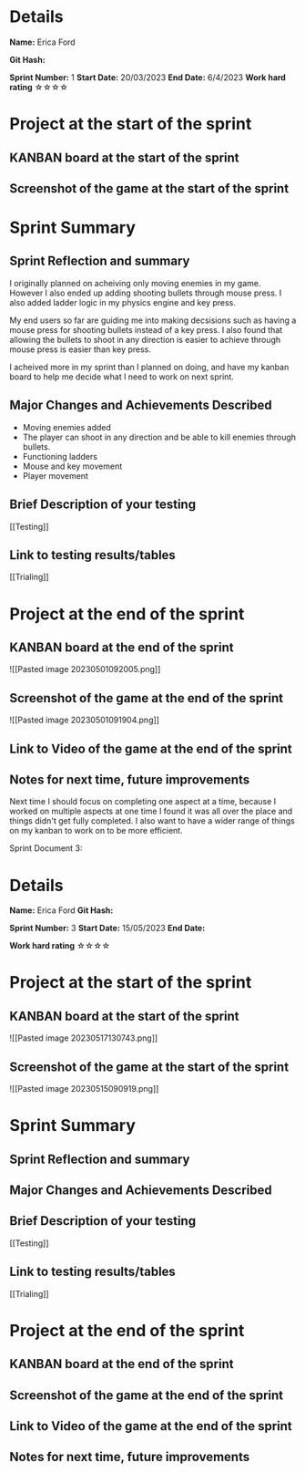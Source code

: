 # Details
**Name:**
Erica Ford

**Git Hash:**

**Sprint Number:**
1
**Start Date:**
20/03/2023
**End Date:**
6/4/2023
**Work hard rating**
☆☆☆☆

# Project at the start of the sprint
## **KANBAN board at the start of the sprint**

## **Screenshot of the game at the start of the sprint**

# Sprint Summary
## **Sprint Reflection and summary**
I originally planned on acheiving only moving enemies in my game. However I also ended up adding shooting bullets through mouse press. I also added ladder logic in my physics engine and key press. 

My end users so far are guiding me into making decsisions such as having a mouse press for shooting bullets instead of a key press. I also found that allowing the bullets to shoot in any direction is easier to achieve through mouse press is easier than key press.

I acheived more in my sprint than I planned on doing, and have my kanban board to help me decide what I need to work on next sprint.

## **Major Changes and Achievements Described**
- Moving enemies added
- The player can shoot in any direction and be able to kill enemies through bullets.
- Functioning ladders
- Mouse and key movement 
- Player movement


## **Brief Description of your testing**
[[Testing]]
## **Link to testing results/tables**
[[Trialing]]

# Project at the end of the sprint
## **KANBAN board at the end of the sprint**
![[Pasted image 20230501092005.png]]
## **Screenshot of the game at the end of the sprint**
![[Pasted image 20230501091904.png]]
## Link to **Video of the game at the end of the sprint**


## **Notes for next time, future improvements**
Next time I should focus on completing one aspect at a time, because I worked on multiple aspects at one time I found it was all over the place and things didn't get fully completed. I also want to have a wider range of things on my kanban to work on to be more efficient.


Sprint Document 3:
# Details
**Name:**
Erica Ford
**Git Hash:**

**Sprint Number:**
3
**Start Date:**
15/05/2023
**End Date:**

**Work hard rating**
☆☆☆☆

# Project at the start of the sprint
## **KANBAN board at the start of the sprint**
![[Pasted image 20230517130743.png]]
## **Screenshot of the game at the start of the sprint**
![[Pasted image 20230515090919.png]]
# Sprint Summary
## **Sprint Reflection and summary**


## **Major Changes and Achievements Described**



## **Brief Description of your testing**
[[Testing]]
## **Link to testing results/tables**
[[Trialing]]

# Project at the end of the sprint
## **KANBAN board at the end of the sprint**

## **Screenshot of the game at the end of the sprint**

## Link to **Video of the game at the end of the sprint**


## **Notes for next time, future improvements**

